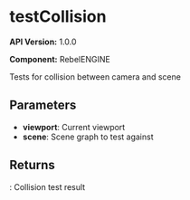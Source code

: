 # testCollision

**API Version:** 1.0.0

**Component:** RebelENGINE

Tests for collision between camera and scene

## Parameters

- **viewport**: Current viewport
- **scene**: Scene graph to test against

## Returns

: Collision test result

